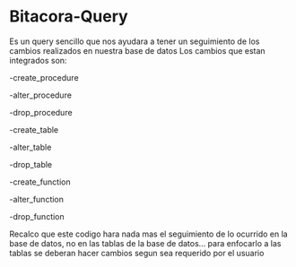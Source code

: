 # Bitacora-Query

Es un query sencillo que nos ayudara a tener un seguimiento de los cambios realizados en nuestra base de datos
Los cambios que estan integrados son:

-create_procedure

-alter_procedure

-drop_procedure

-create_table

-alter_table

-drop_table

-create_function

-alter_function

-drop_function


Recalco que este codigo hara nada mas el seguimiento de lo ocurrido en la base de datos, no en las tablas de la base de datos... para enfocarlo a las tablas se deberan hacer cambios segun sea requerido por el usuario
